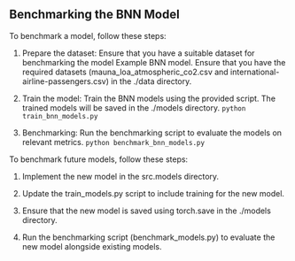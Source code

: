 ## Benchmarking the BNN Model

To benchmark a model, follow these steps:

1. Prepare the dataset:
Ensure that you have a suitable dataset for benchmarking the model Example BNN model. Ensure that you have the required datasets (mauna_loa_atmospheric_co2.csv and international-airline-passengers.csv) in the ./data directory.

2. Train the model:
Train the BNN models using the provided script. The trained models will be saved in the ./models directory.
`python train_bnn_models.py`

3. Benchmarking:
Run the benchmarking script to evaluate the models on relevant metrics.
`python benchmark_bnn_models.py`



To benchmark future models, follow these steps:

1. Implement the new model in the src.models directory.

2. Update the train_models.py script to include training for the new model.

3. Ensure that the new model is saved using torch.save in the ./models directory.

4. Run the benchmarking script (benchmark_models.py) to evaluate the new model alongside existing models.

